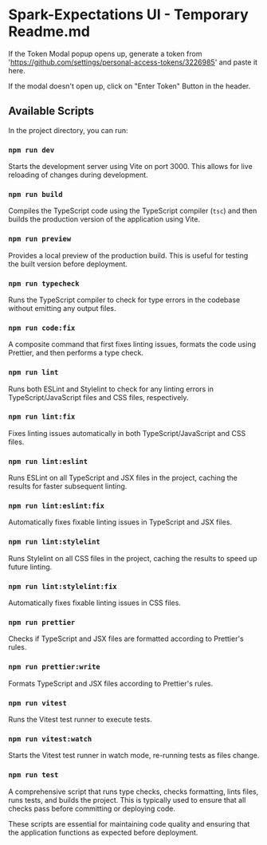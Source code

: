 # Spark-Expectations UI - Temporary Readme.md

If the Token Modal popup opens up, generate a token from 'https://github.com/settings/personal-access-tokens/3226985' and
paste it here. 

If the modal doesn't open up, click on "Enter Token" Button in the header.







## Available Scripts

In the project directory, you can run:

### `npm run dev`

Starts the development server using Vite on port 3000. This allows for live reloading of changes during development.

### `npm run build`

Compiles the TypeScript code using the TypeScript compiler (`tsc`) and then builds the production version of the application using Vite.

### `npm run preview`

Provides a local preview of the production build. This is useful for testing the built version before deployment.

### `npm run typecheck`

Runs the TypeScript compiler to check for type errors in the codebase without emitting any output files.

### `npm run code:fix`

A composite command that first fixes linting issues, formats the code using Prettier, and then performs a type check.

### `npm run lint`

Runs both ESLint and Stylelint to check for any linting errors in TypeScript/JavaScript files and CSS files, respectively.

### `npm run lint:fix`

Fixes linting issues automatically in both TypeScript/JavaScript and CSS files.

### `npm run lint:eslint`

Runs ESLint on all TypeScript and JSX files in the project, caching the results for faster subsequent linting.

### `npm run lint:eslint:fix`

Automatically fixes fixable linting issues in TypeScript and JSX files.

### `npm run lint:stylelint`

Runs Stylelint on all CSS files in the project, caching the results to speed up future linting.

### `npm run lint:stylelint:fix`

Automatically fixes fixable linting issues in CSS files.

### `npm run prettier`

Checks if TypeScript and JSX files are formatted according to Prettier's rules.

### `npm run prettier:write`

Formats TypeScript and JSX files according to Prettier's rules.

### `npm run vitest`

Runs the Vitest test runner to execute tests.

### `npm run vitest:watch`

Starts the Vitest test runner in watch mode, re-running tests as files change.

### `npm run test`

A comprehensive script that runs type checks, checks formatting, lints files, runs tests, and builds the project. This is typically used to ensure that all checks pass before committing or deploying code.

These scripts are essential for maintaining code quality and ensuring that the application functions as expected before deployment.
